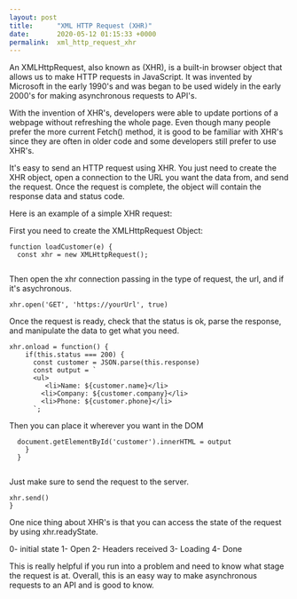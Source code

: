 ```yaml
---
layout: post
title:      "XML HTTP Request (XHR)"
date:       2020-05-12 01:15:33 +0000
permalink:  xml_http_request_xhr
---
```



An XMLHttpRequest, also known as (XHR),  is a built-in browser object that allows us to make HTTP requests in JavaScript. It was invented by Microsoft in the early 1990's and was began to be used widely in the early 2000's for making asynchronous requests to API's.  

With the invention of XHR's, developers were able to update portions of a webpage without refreshing the whole page. Even though many people prefer the more current Fetch() method, it is good to be familiar with XHR's since they are often in older code and some developers still prefer to use XHR's.

It's easy to send an HTTP request using XHR. You just need to create the XHR object, open a connection to the URL you want the data from, and send the request.  Once the request is complete, the object will contain the response data and status code.

Here is an example of a simple XHR request:

First you need to create the XMLHttpRequest Object:
```
function loadCustomer(e) {
  const xhr = new XMLHttpRequest(); 
 
```
Then open the xhr connection passing in the type of request, the url, and if it's asychronous.

```
xhr.open('GET', 'https://yourUrl', true)
```

Once the request is ready, check that the status is ok, parse the response, and manipulate the data to get what you need.

```
xhr.onload = function() {
    if(this.status === 200) {
      const customer = JSON.parse(this.response)
      const output = `
      <ul>
         <li>Name: ${customer.name}</li>
        <li>Company: ${customer.company}</li>
        <li>Phone: ${customer.phone}</li>
      `;      
```

Then you can place it wherever you want in the DOM

```
  document.getElementById('customer').innerHTML = output
    }
  }
 
```

Just make sure to send the request to the server.

```
xhr.send()
}
```

One nice thing about XHR's is that you can access the state of the request by using xhr.readyState.

0- initial state
1- Open
2- Headers received
3- Loading
4- Done

This is really helpful if you run into a problem and need to know what stage the request is at.  Overall, this is an easy way to make asynchronous requests to an API and is good to know.











